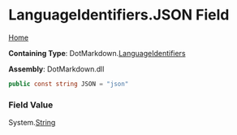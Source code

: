<a name="_top"></a>

# LanguageIdentifiers\.JSON Field

[Home](../../../README.md#_top)

**Containing Type**: DotMarkdown\.[LanguageIdentifiers](../README.md#_top)

**Assembly**: DotMarkdown\.dll

```csharp
public const string JSON = "json"
```

### Field Value

System\.[String](https://docs.microsoft.com/en-us/dotnet/api/system.string)